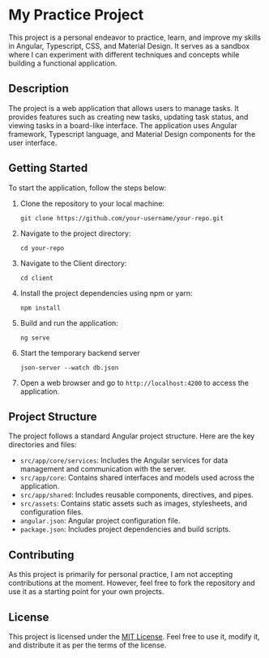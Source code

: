 # My Practice Project

This project is a personal endeavor to practice, learn, and improve my skills in Angular, Typescript, CSS, and Material Design. It serves as a sandbox where I can experiment with different techniques and concepts while building a functional application.

## Description

The project is a web application that allows users to manage tasks. It provides features such as creating new tasks, updating task status, and viewing tasks in a board-like interface. The application uses Angular framework, Typescript language, and Material Design components for the user interface.

## Getting Started

To start the application, follow the steps below:

1. Clone the repository to your local machine:
   ```
   git clone https://github.com/your-username/your-repo.git
   ```

2. Navigate to the project directory:
   ```
   cd your-repo
   ```

3. Navigate to the Client directory:
    ```
    cd client
    ```

4. Install the project dependencies using npm or yarn:
   ```
   npm install
   ```

5. Build and run the application:
   ```
   ng serve
   ```

6. Start the temporary backend server
   ```
   json-server --watch db.json
   ```

7. Open a web browser and go to `http://localhost:4200` to access the application.

## Project Structure

The project follows a standard Angular project structure. Here are the key directories and files:

- `src/app/core/services`: Includes the Angular services for data management and communication with the server.
- `src/app/core`: Contains shared interfaces and models used across the application.
- `src/app/shared`: Includes reusable components, directives, and pipes.
- `src/assets`: Contains static assets such as images, stylesheets, and configuration files.
- `angular.json`: Angular project configuration file.
- `package.json`: Includes project dependencies and build scripts.

## Contributing

As this project is primarily for personal practice, I am not accepting contributions at the moment. However, feel free to fork the repository and use it as a starting point for your own projects.

## License

This project is licensed under the [MIT License](LICENSE). Feel free to use it, modify it, and distribute it as per the terms of the license.
